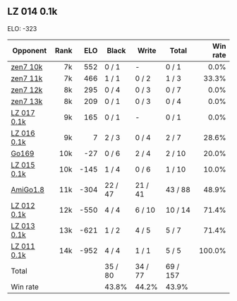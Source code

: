 ## LZ 014 0.1k ##

ELO: -323

Opponent | Rank | ELO | Black | Write | Total | Win rate
---------|-----:|----:|-------|-------|-------|-------:
[zen7 10k](zen7%2010k.md) | 7k | 552 | 0 / 1 | - | 0 / 1 | 0.0%
[zen7 11k](zen7%2011k.md) | 7k | 466 | 1 / 1 | 0 / 2 | 1 / 3 | 33.3%
[zen7 12k](zen7%2012k.md) | 8k | 295 | 0 / 4 | 0 / 3 | 0 / 7 | 0.0%
[zen7 13k](zen7%2013k.md) | 8k | 209 | 0 / 1 | 0 / 3 | 0 / 4 | 0.0%
[LZ 017 0.1k](LZ%20017%200.1k.md) | 9k | 165 | 0 / 1 | - | 0 / 1 | 0.0%
[LZ 016 0.1k](LZ%20016%200.1k.md) | 9k | 7 | 2 / 3 | 0 / 4 | 2 / 7 | 28.6%
[Go169](Go169.md) | 10k | -27 | 0 / 6 | 2 / 4 | 2 / 10 | 20.0%
[LZ 015 0.1k](LZ%20015%200.1k.md) | 10k | -145 | 1 / 4 | 0 / 6 | 1 / 10 | 10.0%
[AmiGo1.8](AmiGo1.8.md) | 11k | -304 | 22 / 47 | 21 / 41 | 43 / 88 | 48.9%
[LZ 012 0.1k](LZ%20012%200.1k.md) | 12k | -550 | 4 / 4 | 6 / 10 | 10 / 14 | 71.4%
[LZ 013 0.1k](LZ%20013%200.1k.md) | 13k | -621 | 1 / 2 | 4 / 5 | 5 / 7 | 71.4%
[LZ 011 0.1k](LZ%20011%200.1k.md) | 14k | -952 | 4 / 4 | 1 / 1 | 5 / 5 | 100.0%
Total | | | 35 / 80 | 34 / 77 | 69 / 157 | 
Win rate| | | 43.8% | 44.2% | 43.9% | 
